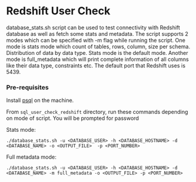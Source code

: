 # Redshift User Check

database_stats.sh script can be used to test connectivity with Redshift database as well as fetch some stats and metadata. 
The script supports 2 modes which can be specified with -m flag while running the script. One mode is stats mode which 
count of tables, rows, column, size per schema. Distribution of data by data type. Stats mode is the default mode. 
Another mode is full_metadata which will print complete information of all columns like their data type, constraints etc. 
The default port that Redshift uses is 5439.


### Pre-requisites

Install [psql](https://stackoverflow.com/questions/44654216/correct-way-to-install-psql-without-full-postgres-on-macos) on the machine.

From `sql_user_check_redshift` directory, run these commands depending on mode of script. You will be prompted for password 

Stats mode:
```shell
./database_stats.sh -u <DATABASE_USER> -h <DATABASE_HOSTNAME> -d <DATABASE_NAME> -o <OUTPUT_FILE>  -p <PORT_NUMBER>
```

Full metadata mode:
```shell
./database_stats.sh -u <DATABASE_USER> -h <DATABASE_HOSTNAME> -d <DATABASE_NAME> -m full_metadata -o <OUTPUT_FILE> -p <PORT_NUMBER>
```
